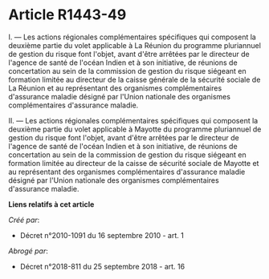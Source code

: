 # Article R1443-49

I. ― Les actions régionales complémentaires spécifiques qui composent la deuxième partie du volet applicable à La Réunion du
programme pluriannuel de gestion du risque font l'objet, avant d'être arrêtées par le directeur de l'agence de santé de
l'océan Indien et à son initiative, de réunions de concertation au sein de la commission de gestion du risque siégeant en
formation limitée au directeur de la caisse générale de la sécurité sociale de La Réunion et au représentant des organismes
complémentaires d'assurance maladie désigné par l'Union nationale des organismes complémentaires d'assurance maladie. 

II. ― Les actions régionales complémentaires spécifiques qui composent la deuxième partie du volet applicable à Mayotte du
programme pluriannuel de gestion du risque font l'objet, avant d'être arrêtées par le directeur de l'agence de santé de
l'océan Indien et à son initiative, de réunions de concertation au sein de la commission de gestion du risque siégeant en
formation limitée au directeur de la caisse de sécurité sociale de Mayotte et au représentant des organismes complémentaires
d'assurance maladie désigné par l'Union nationale des organismes complémentaires d'assurance maladie.

**Liens relatifs à cet article**

_Créé par_:

  - Décret n°2010-1091 du 16 septembre 2010 - art. 1

_Abrogé par_:

  - Décret n°2018-811 du 25 septembre 2018 - art. 16
